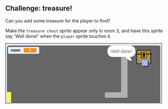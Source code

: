 ## Challenge: treasure!

Can you add some treasure for the player to find?

Make the `treasure chest` sprite appear only in room 3, and have this sprite say 'Well done!' when the `player` sprite touches it.

![captura de pantalla](images/world-treasure.png)